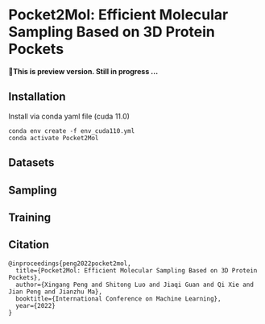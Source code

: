 # Pocket2Mol: Efficient Molecular Sampling Based on 3D Protein Pockets

🚧**This is preview version. Still in progress ...**

## Installation

Install via conda yaml file (cuda 11.0)
```
conda env create -f env_cuda110.yml
conda activate Pocket2Mol
```
## Datasets

## Sampling

## Training


## Citation
```
@inproceedings{peng2022pocket2mol,
  title={Pocket2Mol: Efficient Molecular Sampling Based on 3D Protein Pockets},
  author={Xingang Peng and Shitong Luo and Jiaqi Guan and Qi Xie and Jian Peng and Jianzhu Ma},
  booktitle={International Conference on Machine Learning},
  year={2022}
}
```
